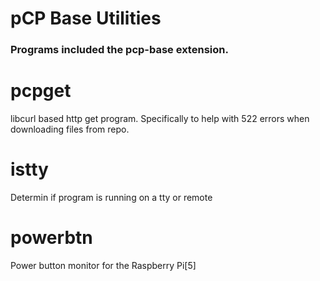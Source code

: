# pCP Base Utilities
### Programs included the pcp-base extension.

# pcpget
libcurl based http get program. Specifically to help with 522 errors when downloading files from repo.

# istty
Determin if program is running on a tty or remote

# powerbtn
Power button monitor for the Raspberry Pi[5]

